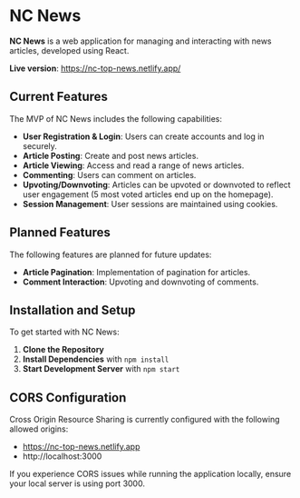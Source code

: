 # NC News

**NC News** is a web application for managing and interacting with news articles, developed using React.

**Live version**: https://nc-top-news.netlify.app/

## Current Features

The MVP of NC News includes the following capabilities:

- **User Registration & Login**: Users can create accounts and log in securely.
- **Article Posting**: Create and post news articles.
- **Article Viewing**: Access and read a range of news articles.
- **Commenting**: Users can comment on articles.
- **Upvoting/Downvoting**: Articles can be upvoted or downvoted to reflect user engagement (5 most voted articles end up on the homepage).
- **Session Management**: User sessions are maintained using cookies.

## Planned Features

The following features are planned for future updates:

- **Article Pagination**: Implementation of pagination for articles.
- **Comment Interaction**: Upvoting and downvoting of comments.

## Installation and Setup

To get started with NC News:

1. **Clone the Repository**
2. **Install Dependencies** with `npm install`
3. **Start Development Server** with `npm start`

## CORS Configuration

Cross Origin Resource Sharing is currently configured with the following allowed origins:

- https://nc-top-news.netlify.app
- http://localhost:3000

If you experience CORS issues while running the application locally, ensure your local server is using port 3000.
